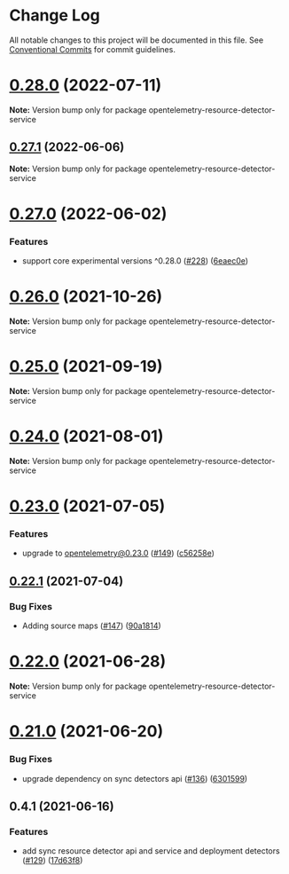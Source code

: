 # Change Log

All notable changes to this project will be documented in this file.
See [Conventional Commits](https://conventionalcommits.org) for commit guidelines.

# [0.28.0](https://github.com/aspecto-io/opentelemetry-ext-js/compare/opentelemetry-resource-detector-service@0.27.1...opentelemetry-resource-detector-service@0.28.0) (2022-07-11)

**Note:** Version bump only for package opentelemetry-resource-detector-service





## [0.27.1](https://github.com/aspecto-io/opentelemetry-ext-js/compare/opentelemetry-resource-detector-service@0.27.0...opentelemetry-resource-detector-service@0.27.1) (2022-06-06)

**Note:** Version bump only for package opentelemetry-resource-detector-service





# [0.27.0](https://github.com/aspecto-io/opentelemetry-ext-js/compare/opentelemetry-resource-detector-service@0.26.0...opentelemetry-resource-detector-service@0.27.0) (2022-06-02)


### Features

* support core experimental versions ^0.28.0 ([#228](https://github.com/aspecto-io/opentelemetry-ext-js/issues/228)) ([6eaec0e](https://github.com/aspecto-io/opentelemetry-ext-js/commit/6eaec0e6509edf066c6feb63504d4e9dd309c5ae))





# [0.26.0](https://github.com/aspecto-io/opentelemetry-ext-js/compare/opentelemetry-resource-detector-service@0.25.0...opentelemetry-resource-detector-service@0.26.0) (2021-10-26)

**Note:** Version bump only for package opentelemetry-resource-detector-service





# [0.25.0](https://github.com/aspecto-io/opentelemetry-ext-js/compare/opentelemetry-resource-detector-service@0.24.0...opentelemetry-resource-detector-service@0.25.0) (2021-09-19)

**Note:** Version bump only for package opentelemetry-resource-detector-service





# [0.24.0](https://github.com/aspecto-io/opentelemetry-ext-js/compare/opentelemetry-resource-detector-service@0.23.0...opentelemetry-resource-detector-service@0.24.0) (2021-08-01)

**Note:** Version bump only for package opentelemetry-resource-detector-service





# [0.23.0](https://github.com/aspecto-io/opentelemetry-ext-js/compare/opentelemetry-resource-detector-service@0.22.1...opentelemetry-resource-detector-service@0.23.0) (2021-07-05)


### Features

* upgrade to opentelemetry@0.23.0 ([#149](https://github.com/aspecto-io/opentelemetry-ext-js/issues/149)) ([c56258e](https://github.com/aspecto-io/opentelemetry-ext-js/commit/c56258eba8885fa7ac9a2d26e4860c30f33fe513))





## [0.22.1](https://github.com/aspecto-io/opentelemetry-ext-js/compare/opentelemetry-resource-detector-service@0.22.0...opentelemetry-resource-detector-service@0.22.1) (2021-07-04)


### Bug Fixes

* Adding source maps ([#147](https://github.com/aspecto-io/opentelemetry-ext-js/issues/147)) ([90a1814](https://github.com/aspecto-io/opentelemetry-ext-js/commit/90a1814f30b1fbc78a10e6f9e2f7acd7d798e53a))





# [0.22.0](https://github.com/aspecto-io/opentelemetry-ext-js/compare/opentelemetry-resource-detector-service@0.21.0...opentelemetry-resource-detector-service@0.22.0) (2021-06-28)

**Note:** Version bump only for package opentelemetry-resource-detector-service





# [0.21.0](https://github.com/aspecto-io/opentelemetry-ext-js/compare/opentelemetry-resource-detector-service@0.4.1...opentelemetry-resource-detector-service@0.21.0) (2021-06-20)


### Bug Fixes

* upgrade dependency on sync detectors api ([#136](https://github.com/aspecto-io/opentelemetry-ext-js/issues/136)) ([6301599](https://github.com/aspecto-io/opentelemetry-ext-js/commit/6301599b3a3bc4cd22f68f31b4851468bee48579))





## 0.4.1 (2021-06-16)


### Features

* add sync resource detector api and service and deployment detectors ([#129](https://github.com/aspecto-io/opentelemetry-ext-js/issues/129)) ([17d63f8](https://github.com/aspecto-io/opentelemetry-ext-js/commit/17d63f87e8103fecd9f6f906eed9931e2f5a4aaa))

